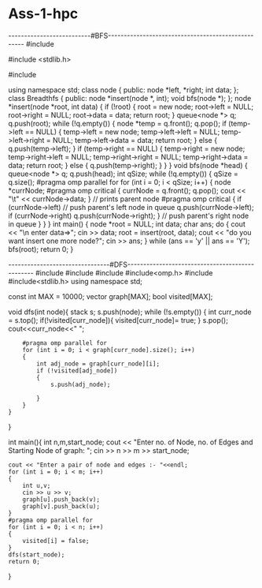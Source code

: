 # Ass-1-hpc
--------------------------#BFS---------------------------------------------------
#include <iostream> 
  
#include <stdlib.h>
  
#include <queue>
  
using namespace std;
class node
{
public:
    node *left, *right;
    int data;
};
class Breadthfs
{
public:
    node *insert(node *, int);
    void bfs(node *);
};
node *insert(node *root, int data)
{
    if (!root)
    {
        root = new node;
        root->left = NULL;
        root->right = NULL;
        root->data = data;
        return root;
    }
    queue<node *> q;
    q.push(root);
    while (!q.empty())
    {
        node *temp = q.front();
        q.pop();
        if (temp->left == NULL)
        {
            temp->left = new node;
            temp->left->left = NULL;
            temp->left->right = NULL;
            temp->left->data = data;
            return root;
        }
        else
        {
            q.push(temp->left);
        }
        if (temp->right == NULL)
        {
            temp->right = new node;
            temp->right->left = NULL;
            temp->right->right = NULL;
            temp->right->data = data;
            return root;
        }
        else
        {
            q.push(temp->right);
        }
    }
}
void bfs(node *head)
{
    queue<node *> q;
    q.push(head);
    int qSize;
    while (!q.empty())
    {
        qSize = q.size();
        #pragma omp parallel for
        for (int i = 0; i < qSize; i++)
        {
            node *currNode;
            #pragma omp critical
            {
                currNode = q.front();
                q.pop();
                cout << "\t" << currNode->data;
            } // prints parent node
            #pragma omp critical
            {
                if (currNode->left) // push parent's left node in queue
                    q.push(currNode->left);
                if (currNode->right)
                    q.push(currNode->right);
            } // push parent's right node in queue
        }
    }
}
int main()
{
    node *root = NULL;
    int data;
    char ans;
    do
    {
        cout << "\n enter data=>";
        cin >> data;
        root = insert(root, data);
        cout << "do you want insert one more node?";
        cin >> ans;
    } while (ans == 'y' || ans == 'Y');
    bfs(root);
    return 0;
}
  
  
--------------------------------#DFS------------------------------------------------
#include<iostream>
#include<vector>
#include<stack>
#include<omp.h>
#include<queue>
#include<stdlib.h>
using namespace std;

const int MAX = 10000;
vector<int> graph[MAX];
bool visited[MAX];

void dfs(int node){
    stack<int> s;
    s.push(node);
    while (!s.empty())
    {
        int curr_node = s.top();
        if(!visited[curr_node]){
            visited[curr_node]= true;
        }
        s.pop();
        cout<<curr_node<<" ";

        #pragma omp parallel for
        for (int i = 0; i < graph[curr_node].size(); i++)
        {
            int adj_node = graph[curr_node][i];
            if (!visited[adj_node])
            {
                s.push(adj_node);

            }
        }
    }
}



int main(){
    int n,m,start_node;
    cout << "Enter no. of Node, no. of Edges and Starting Node of graph: ";
    cin >> n >> m >> start_node;

    cout << "Enter a pair of node and edges :- "<<endl;
    for (int i = 0; i < m; i++)
    {
        int u,v;
        cin >> u >> v;
        graph[u].push_back(v);
        graph[v].push_back(u);
    }
    #pragma omp parallel for
    for (int i = 0; i < n; i++)
    {
        visited[i] = false;
    }
    dfs(start_node);
    return 0;
    
}
  
  
